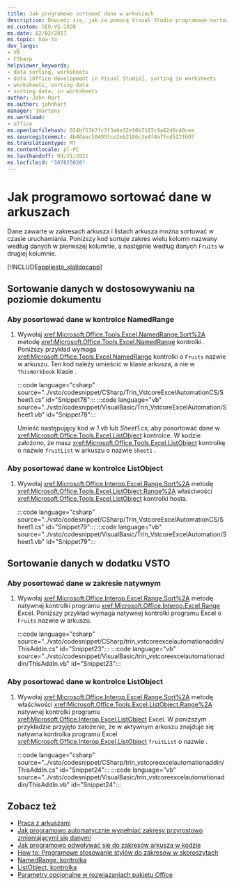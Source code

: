 ```yaml
---
title: Jak programowo sortować dane w arkuszach
description: Dowiedz się, jak za pomocą Visual Studio programowo sortować dane zawarte w zakresach arkusza i listach w czasie uruchamiania.
ms.custom: SEO-VS-2020
ms.date: 02/02/2017
ms.topic: how-to
dev_langs:
- VB
- CSharp
helpviewer_keywords:
- data sorting, worksheets
- data [Office development in Visual Studio], sorting in worksheets
- worksheets, sorting data
- sorting data, in worksheets
author: John-Hart
ms.author: johnhart
manager: jmartens
ms.workload:
- office
ms.openlocfilehash: 024bf53b7fc7f3a6e32e10b7107c9a62d8c40cee
ms.sourcegitcommit: 4b40aac584991cc2eb2186c3e4f4a7fcd522f607
ms.translationtype: MT
ms.contentlocale: pl-PL
ms.lasthandoff: 04/21/2021
ms.locfileid: "107825020"
---
```

# <a name="how-to-programmatically-sort-data-in-worksheets"></a>Jak programowo sortować dane w arkuszach
  Dane zawarte w zakresach arkusza i listach arkusza można sortować w czasie uruchamiania. Poniższy kod sortuje zakres wielu kolumn nazwany według danych w pierwszej kolumnie, a następnie według danych `Fruits` w drugiej kolumnie.

 [!INCLUDE[appliesto_xlalldocapp](../vsto/includes/appliesto-xlalldocapp-md.md)]

## <a name="sort-data-in-a-document-level-customization"></a>Sortowanie danych w dostosowywaniu na poziomie dokumentu

### <a name="to-sort-data-in-a-namedrange-control"></a>Aby posortować dane w kontrolce NamedRange

1. Wywołaj <xref:Microsoft.Office.Tools.Excel.NamedRange.Sort%2A> metodę <xref:Microsoft.Office.Tools.Excel.NamedRange> kontrolki . Poniższy przykład wymaga <xref:Microsoft.Office.Tools.Excel.NamedRange> kontrolki o `Fruits` nazwie w arkuszu. Ten kod należy umieścić w klasie arkusza, a nie w `ThisWorkbook` klasie .

    :::code language="csharp" source="../vsto/codesnippet/CSharp/Trin_VstcoreExcelAutomationCS/Sheet1.cs" id="Snippet78":::
    :::code language="vb" source="../vsto/codesnippet/VisualBasic/Trin_VstcoreExcelAutomation/Sheet1.vb" id="Snippet78":::

   Umieść następujący kod w *1.vb* lub *Sheet1.cs,* aby posortować dane w <xref:Microsoft.Office.Tools.Excel.ListObject> kontrolce. W kodzie założono, że masz <xref:Microsoft.Office.Tools.Excel.ListObject> kontrolkę o nazwie `fruitList` w arkuszu o nazwie `Sheet1` .

### <a name="to-sort-data-in-a-listobject-control"></a>Aby posortować dane w kontrolce ListObject

1. Wywołaj <xref:Microsoft.Office.Interop.Excel.Range.Sort%2A> metodę <xref:Microsoft.Office.Tools.Excel.ListObject.Range%2A> właściwości <xref:Microsoft.Office.Tools.Excel.ListObject> kontrolki hosta.

     :::code language="csharp" source="../vsto/codesnippet/CSharp/Trin_VstcoreExcelAutomationCS/Sheet1.cs" id="Snippet79":::
     :::code language="vb" source="../vsto/codesnippet/VisualBasic/Trin_VstcoreExcelAutomation/Sheet1.vb" id="Snippet79":::

## <a name="sort-data-in-a-vsto-add-in"></a>Sortowanie danych w dodatku VSTO

### <a name="to-sort-data-in-a-native-range"></a>Aby posortować dane w zakresie natywnym

1. Wywołaj <xref:Microsoft.Office.Interop.Excel.Range.Sort%2A> metodę natywnej kontrolki programu <xref:Microsoft.Office.Interop.Excel.Range> Excel. Poniższy przykład wymaga natywnej kontrolki programu Excel o `Fruits` nazwie w arkuszu.

     :::code language="csharp" source="../vsto/codesnippet/CSharp/trin_vstcoreexcelautomationaddin/ThisAddIn.cs" id="Snippet23":::
     :::code language="vb" source="../vsto/codesnippet/VisualBasic/trin_vstcoreexcelautomationaddin/ThisAddIn.vb" id="Snippet23":::

### <a name="to-sort-data-in-a-listobject-control"></a>Aby posortować dane w kontrolce ListObject

1. Wywołaj <xref:Microsoft.Office.Interop.Excel.Range.Sort%2A> metodę właściwości <xref:Microsoft.Office.Tools.Excel.ListObject.Range%2A> natywnej kontrolki programu <xref:Microsoft.Office.Interop.Excel.ListObject> Excel. W poniższym przykładzie przyjęto założenie, że w aktywnym arkuszu znajduje się natywna kontrolka programu Excel <xref:Microsoft.Office.Interop.Excel.ListObject> `fruitList` o nazwie .

     :::code language="csharp" source="../vsto/codesnippet/CSharp/trin_vstcoreexcelautomationaddin/ThisAddIn.cs" id="Snippet24":::
     :::code language="vb" source="../vsto/codesnippet/VisualBasic/trin_vstcoreexcelautomationaddin/ThisAddIn.vb" id="Snippet24":::

## <a name="see-also"></a>Zobacz też
- [Praca z arkuszami](../vsto/working-with-worksheets.md)
- [Jak programowo automatycznie wypełniać zakresy przyrostowo zmieniającymi się danymi](../vsto/how-to-programmatically-automatically-fill-ranges-with-incrementally-changing-data.md)
- [Jak programowo odwoływać się do zakresów arkusza w kodzie](../vsto/how-to-programmatically-refer-to-worksheet-ranges-in-code.md)
- [How to: Programowe stosowanie stylów do zakresów w skoroszytach](../vsto/how-to-programmatically-apply-styles-to-ranges-in-workbooks.md)
- [NamedRange, kontrolka](../vsto/namedrange-control.md)
- [ListObject, kontrolka](../vsto/listobject-control.md)
- [Parametry opcjonalne w rozwiązaniach pakietu Office](../vsto/optional-parameters-in-office-solutions.md)
